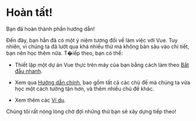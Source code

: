 # Hoàn tất!

Bạn đã hoàn thành phần hướng dẫn!

Đến đây, bạn hẳn đã có một ý niệm tương đối về làm việc với Vue. Tuy nhiên, vì chúng ta đã lướt qua khá nhiều thứ mà không bàn sâu vào chi tiết, bạn nên học thêm nữa. T�iếp theo, bạn có thể:

- Thiết lập một dự án Vue thực trên máy của bạn bằng cách làm theo [Bắt đầu nhanh](/guide/quick-start.html).

- Xem qua [Hướng dẫn chính](/guide/essentials/application.html), bao gồm tất cả các chủ đề mà chúng ta vừa học một cách tường tận hơn, và thêm nhiều chủ đề khác.

- Xem thêm các [Ví dụ](/examples/).

Chúng tôi rất nóng lòng chờ đợi những thứ bạn sẽ xây dựng tiếp theo!
